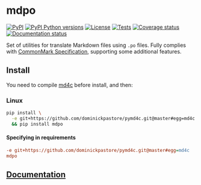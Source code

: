 # mdpo

[![PyPI][pypi-image]][pypi-link]
[![PyPI Python versions][pypi-versions-image]][pypi-link]
[![License][license-image]][license-link]
[![Tests][tests-image]][tests-link]
[![Coverage status][coverage-image]][coverage-link]
[![Documentation status][doc-image]][doc-link]

Set of utilities for translate Markdown files using `.po` files. Fully complies
 with [CommonMark Specification][commonmark-spec-link], supporting some
 additional features.

## Install

You need to compile [md4c](https://github.com/mity/md4c/wiki/Building-MD4C)
before install, and then:

### Linux

```bash
pip install \
  -e git+https://github.com/dominickpastore/pymd4c.git@master#egg=md4c \
  && pip install mdpo
```

#### Specifying in requirements

```ini
-e git+https://github.com/dominickpastore/pymd4c.git@master#egg=md4c
mdpo
```

## [Documentation](doc-link)

[pypi-image]: https://img.shields.io/pypi/v/mdpo
[pypi-link]: https://pypi.org/project/mdpo/
[pypi-versions-image]: https://img.shields.io/pypi/pyversions/mdpo?logo=python&logoColor=aaaaaa&labelColor=333333
[license-image]: https://img.shields.io/pypi/l/mdpo?color=light-green
[license-link]: https://github.com/mondeja/mdpo/blob/master/LICENSE
[tests-image]: https://img.shields.io/travis/mondeja/mdpo?label=tests
[tests-link]: https://travis-ci.com/github/mondeja/mdpo
[coverage-image]: https://coveralls.io/repos/github/mondeja/mdpo/badge.svg
[coverage-link]: https://coveralls.io/github/mondeja/mdpo
[doc-image]: https://readthedocs.org/projects/mdpo/badge/?version=latest
[doc-link]: https://mdpo.readthedocs.io/en/latest/
[pofile-doc-link]: https://polib.readthedocs.io/en/latest/api.html#polib.POFile
[polib-doc-link]: https://polib.readthedocs.io/en/latest
[pymd4c-link]: https://github.com/dominickpastore/pymd4c
[pymd4c-build-from-source-link]: https://github.com/dominickpastore/pymd4c#build-and-install-from-source
[mdpo2html-link]: https://github.com/mondeja/mdpo2html
[commonmark-spec-link]: https://spec.commonmark.org/0.29
